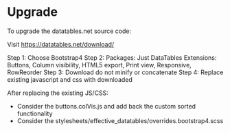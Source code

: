 # Upgrade

To upgrade the datatables.net source code:

Visit https://datatables.net/download/

Step 1: Choose Bootstrap4
Step 2: 
  Packages: Just DataTables
  Extensions: Buttons, Column visibility, HTML5 export, Print view, Responsive, RowReorder
Step 3: Download do not minify or concatenate
Step 4: Replace existing javascript and css with downloaded

After replacing the existing JS/CSS:

- Consider the buttons.colVis.js and add back the custom sorted functionality
- Consider the stylesheets/effective_datatables/overrides.bootstrap4.scss
